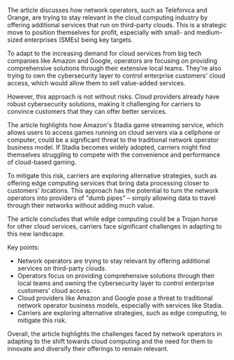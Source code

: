 The article discusses how network operators, such as Telefonica and Orange, are trying to stay relevant in the cloud computing industry by offering additional services that run on third-party clouds. This is a strategic move to position themselves for profit, especially with small- and medium-sized enterprises (SMEs) being key targets.

To adapt to the increasing demand for cloud services from big tech companies like Amazon and Google, operators are focusing on providing comprehensive solutions through their extensive local teams. They're also trying to own the cybersecurity layer to control enterprise customers' cloud access, which would allow them to sell value-added services.

However, this approach is not without risks. Cloud providers already have robust cybersecurity solutions, making it challenging for carriers to convince customers that they can offer better services.

The article highlights how Amazon's Stadia game streaming service, which allows users to access games running on cloud servers via a cellphone or computer, could be a significant threat to the traditional network operator business model. If Stadia becomes widely adopted, carriers might find themselves struggling to compete with the convenience and performance of cloud-based gaming.

To mitigate this risk, carriers are exploring alternative strategies, such as offering edge computing services that bring data processing closer to customers' locations. This approach has the potential to turn the network operators into providers of "dumb pipes" – simply allowing data to travel through their networks without adding much value.

The article concludes that while edge computing could be a Trojan horse for other cloud services, carriers face significant challenges in adapting to this new landscape.

Key points:

* Network operators are trying to stay relevant by offering additional services on third-party clouds.
* Operators focus on providing comprehensive solutions through their local teams and owning the cybersecurity layer to control enterprise customers' cloud access.
* Cloud providers like Amazon and Google pose a threat to traditional network operator business models, especially with services like Stadia.
* Carriers are exploring alternative strategies, such as edge computing, to mitigate this risk.

Overall, the article highlights the challenges faced by network operators in adapting to the shift towards cloud computing and the need for them to innovate and diversify their offerings to remain relevant.